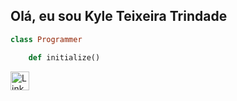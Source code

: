 ## Olá, eu sou Kyle Teixeira Trindade

```ruby 
class Programmer

	def initialize() 
```

<a href="https://www.linkedin.com/in/kyle1789" target="_blank">
    <img src="https://upload.wikimedia.org/wikipedia/commons/c/ca/LinkedIn_logo_initials.png" alt="LinkedIn" width="30">
</a>
